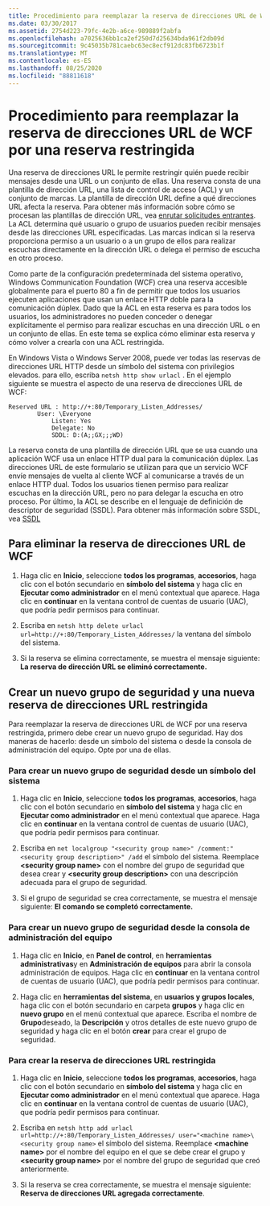 ```yaml
---
title: Procedimiento para reemplazar la reserva de direcciones URL de WCF por una reserva restringida
ms.date: 03/30/2017
ms.assetid: 2754d223-79fc-4e2b-a6ce-989889f2abfa
ms.openlocfilehash: a7025636bb1ca2ef250d7d25634bda961f2db09d
ms.sourcegitcommit: 9c45035b781caebc63ec8ecf912dc83fb6723b1f
ms.translationtype: MT
ms.contentlocale: es-ES
ms.lasthandoff: 08/25/2020
ms.locfileid: "88811618"
---
```

# <a name="how-to-replace-the-wcf-url-reservation-with-a-restricted-reservation"></a>Procedimiento para reemplazar la reserva de direcciones URL de WCF por una reserva restringida

Una reserva de direcciones URL le permite restringir quién puede recibir mensajes desde una URL o un conjunto de ellas. Una reserva consta de una plantilla de dirección URL, una lista de control de acceso (ACL) y un conjunto de marcas. La plantilla de dirección URL define a qué direcciones URL afecta la reserva. Para obtener más información sobre cómo se procesan las plantillas de dirección URL, vea [enrutar solicitudes entrantes](/windows/win32/http/routing-incoming-requests). La ACL determina qué usuario o grupo de usuarios pueden recibir mensajes desde las direcciones URL especificadas. Las marcas indican si la reserva proporciona permiso a un usuario o a un grupo de ellos para realizar escuchas directamente en la dirección URL o delega el permiso de escucha en otro proceso.  
  
 Como parte de la configuración predeterminada del sistema operativo, Windows Communication Foundation (WCF) crea una reserva accesible globalmente para el puerto 80 a fin de permitir que todos los usuarios ejecuten aplicaciones que usan un enlace HTTP doble para la comunicación dúplex. Dado que la ACL en esta reserva es para todos los usuarios, los administradores no pueden conceder o denegar explícitamente el permiso para realizar escuchas en una dirección URL o en un conjunto de ellas. En este tema se explica cómo eliminar esta reserva y cómo volver a crearla con una ACL restringida.  
  
En Windows Vista o Windows Server 2008, puede ver todas las reservas de direcciones URL HTTP desde un símbolo del sistema con privilegios elevados. para ello, escriba `netsh http show urlacl` . En el ejemplo siguiente se muestra el aspecto de una reserva de direcciones URL de WCF:

```output
Reserved URL : http://+:80/Temporary_Listen_Addresses/  
        User: \Everyone  
            Listen: Yes  
            Delegate: No  
            SDDL: D:(A;;GX;;;WD)  
```

 La reserva consta de una plantilla de dirección URL que se usa cuando una aplicación WCF usa un enlace HTTP dual para la comunicación dúplex. Las direcciones URL de este formulario se utilizan para que un servicio WCF envíe mensajes de vuelta al cliente WCF al comunicarse a través de un enlace HTTP dual. Todos los usuarios tienen permiso para realizar escuchas en la dirección URL, pero no para delegar la escucha en otro proceso. Por último, la ACL se describe en el lenguaje de definición de descriptor de seguridad (SSDL). Para obtener más información sobre SSDL, vea [SSDL](/windows/win32/secauthz/security-descriptor-definition-language)  
  
## <a name="to-delete-the-wcf-url-reservation"></a>Para eliminar la reserva de direcciones URL de WCF  
  
1. Haga clic en **Inicio**, seleccione **todos los programas**, **accesorios**, haga clic con el botón secundario en **símbolo del sistema** y haga clic en **Ejecutar como administrador** en el menú contextual que aparece. Haga clic en **continuar** en la ventana control de cuentas de usuario (UAC), que podría pedir permisos para continuar.  
  
2. Escriba en `netsh http delete urlacl url=http://+:80/Temporary_Listen_Addresses/` la ventana del símbolo del sistema.  
  
3. Si la reserva se elimina correctamente, se muestra el mensaje siguiente: **La reserva de dirección URL se eliminó correctamente.**  
  
## <a name="creating-a-new-security-group-and-new-restricted-url-reservation"></a>Crear un nuevo grupo de seguridad y una nueva reserva de direcciones URL restringida  
 Para reemplazar la reserva de direcciones URL de WCF por una reserva restringida, primero debe crear un nuevo grupo de seguridad. Hay dos maneras de hacerlo: desde un símbolo del sistema o desde la consola de administración del equipo. Opte por una de ellas.  
  
### <a name="to-create-a-new-security-group-from-a-command-prompt"></a>Para crear un nuevo grupo de seguridad desde un símbolo del sistema  
  
1. Haga clic en **Inicio**, seleccione **todos los programas**, **accesorios**, haga clic con el botón secundario en **símbolo del sistema** y haga clic en **Ejecutar como administrador** en el menú contextual que aparece. Haga clic en **continuar** en la ventana control de cuentas de usuario (UAC), que podría pedir permisos para continuar.  
  
2. Escriba en `net localgroup "<security group name>" /comment:"<security group description>" /add` el símbolo del sistema. Reemplace **\<security group name>** con el nombre del grupo de seguridad que desea crear y **\<security group description>** con una descripción adecuada para el grupo de seguridad.  
  
3. Si el grupo de seguridad se crea correctamente, se muestra el mensaje siguiente: **El comando se completó correctamente.**  
  
### <a name="to-create-a-new-security-group-from-the-computer-management-console"></a>Para crear un nuevo grupo de seguridad desde la consola de administración del equipo  
  
1. Haga clic en **Inicio**, en **Panel de control**, en **herramientas administrativas**y en **Administración de equipos** para abrir la consola administración de equipos. Haga clic en **continuar** en la ventana control de cuentas de usuario (UAC), que podría pedir permisos para continuar.  
  
2. Haga clic en **herramientas del sistema**, en **usuarios y grupos locales**, haga clic con el botón secundario en carpeta **grupos** y haga clic en **nuevo grupo** en el menú contextual que aparece. Escriba el nombre de **Grupo**deseado, la **Descripción** y otros detalles de este nuevo grupo de seguridad y haga clic en el botón **crear** para crear el grupo de seguridad.  
  
### <a name="to-create-the-restricted-url-reservation"></a>Para crear la reserva de direcciones URL restringida  
  
1. Haga clic en **Inicio**, seleccione **todos los programas**, **accesorios**, haga clic con el botón secundario en **símbolo del sistema** y haga clic en **Ejecutar como administrador** en el menú contextual que aparece. Haga clic en **continuar** en la ventana control de cuentas de usuario (UAC), que podría pedir permisos para continuar.  
  
2. Escriba en `netsh http add urlacl url=http://+:80/Temporary_Listen_Addresses/ user="<machine name>\<security group name>` el símbolo del sistema. Reemplace **\<machine name>** por el nombre del equipo en el que se debe crear el grupo y **\<security group name>** por el nombre del grupo de seguridad que creó anteriormente.  
  
3. Si la reserva se crea correctamente, se muestra el mensaje siguiente: **Reserva de direcciones URL agregada correctamente**.
